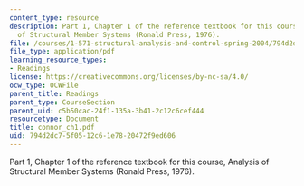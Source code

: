 ```yaml
---
content_type: resource
description: Part 1, Chapter 1 of the reference textbook for this course, Analysis
  of Structural Member Systems (Ronald Press, 1976).
file: /courses/1-571-structural-analysis-and-control-spring-2004/794d2dc75f0512c61e7820472f9ed606_connor_ch1.pdf
file_type: application/pdf
learning_resource_types:
- Readings
license: https://creativecommons.org/licenses/by-nc-sa/4.0/
ocw_type: OCWFile
parent_title: Readings
parent_type: CourseSection
parent_uid: c5b50cac-24f1-135a-3b41-2c12c6cef444
resourcetype: Document
title: connor_ch1.pdf
uid: 794d2dc7-5f05-12c6-1e78-20472f9ed606
---
```

Part 1, Chapter 1 of the reference textbook for this course, Analysis of Structural Member Systems (Ronald Press, 1976).